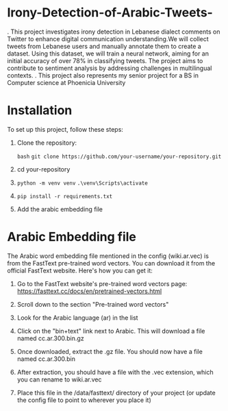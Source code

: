 # Irony-Detection-of-Arabic-Tweets-

. This project investigates irony detection in Lebanese dialect comments on Twitter to enhance digital communication understanding.We will collect tweets from Lebanese users and manually annotate them to create a dataset. Using this dataset, we will train a neural network, aiming for an initial accuracy of over 78% in classifying tweets. The project aims to contribute to sentiment analysis by addressing challenges in multilingual contexts.
. This project also represents my senior project for a BS in Computer science at Phoenicia University

# Installation

To set up this project, follow these steps:

1. Clone the repository:

   `bash`
   `git clone https://github.com/your-username/your-repository.git`

2. cd your-repository

3. `python -m venv venv`
   `.\venv\Scripts\activate`

4. `pip install -r requirements.txt`

5. Add the arabic embedding file

# Arabic Embedding file

The Arabic word embedding file mentioned in the config (wiki.ar.vec) is from the FastText pre-trained word vectors. You can download it from the official FastText website. Here's how you can get it:

1. Go to the FastText website's pre-trained word vectors page:
   https://fasttext.cc/docs/en/pretrained-vectors.html

2. Scroll down to the section "Pre-trained word vectors"

3. Look for the Arabic language (ar) in the list

4. Click on the "bin+text" link next to Arabic. This will download a file named cc.ar.300.bin.gz

5. Once downloaded, extract the .gz file. You should now have a file named cc.ar.300.bin

6. After extraction, you should have a file with the .vec extension, which you can rename to wiki.ar.vec

7. Place this file in the /data/fasttext/ directory of your project (or update the config file to point to wherever you place it)

